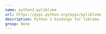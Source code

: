 ```yaml
---
name: python2-pyliblzma
url: https://pypi.python.org/pypi/pyliblzma
description: Python 2 bindings for liblzma.
group: None
---
```

